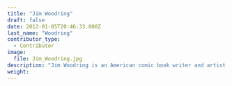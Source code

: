 ```yaml
---
title: "Jim Woodring"
draft: false
date: 2012-01-05T20:46:33.000Z
last_name: "Woodring"
contributor_type:
  - Contributor
image:
  file: Jim_Woodring.jpg
description: "Jim Woodring is an American comic book writer and artist."
weight:
---
```


